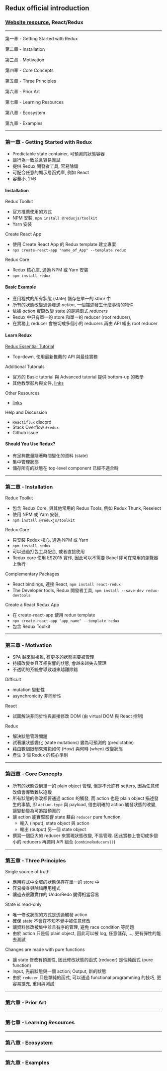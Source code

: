 ## Redux official introduction

### [Website resource](https://redux.js.org/introduction/getting-started), React/Redux

---

第一章 - Getting Started with Redux

第二章 - Installation

第三章 - Motivation

第四章 - Core Concepts

第五章 - Three Principles

第六章 - Prior Art

第七章 - Learning Resources

第八章 - Ecosystem

第九章 - Examples

---

### 第一章 - Getting Started with Redux

- Predictable state container, 可預測的狀態容器
- 讓行為一致並且容易測試
- 提供 Redux 開發者工具, 容易除錯
- 可配合任意的顯示層函式庫, 例如 React
- 容量小, 2kB

#### Installation

Redux Toolkit

- 官方推薦使用的方式
- NPM 安裝, `npm install @reduxjs/toolkit`
- Yarn 安裝

Create React App 

- 使用 Create React App 的 Redux template 建立專案
- `npx create-react-app "name_of_App" --template redux`

Redux Core

- Redux 核心庫, 通過 NPM 或 Yarn 安裝
- `npm install redux`

#### Basic Example

- 應用程式的所有狀態 (state) 儲存在單一的 *store* 中
- 所有的狀態改變通過發送 *action*, 一個描述發生什麼事情的物件
- 依據 *action* 實際改變 state 的是純函式 *reducers*
- Redux 中只有單一的 store 和單一的 reducer (root reducer),
- 在實務上 reducer 會被切成多個小的 reducers 再由 API 組出 root reducer

#### Learn Redux

[Redux Essential Tutorial](https://redux.js.org/tutorials/essentials/part-1-overview-concepts)

- Top-down, 使用最新推薦的 API 與最佳實務

Additional Tutorials

- 官方的 Basic tutorial 與 Advanced tutorial 提供 bottom-up 的教學
- 其他教學影片與文件, [links](https://redux.js.org/introduction/getting-started#additional-tutorials)

Other Resources

- [links](https://redux.js.org/introduction/getting-started#other-resources)

Help and Discussion

- `Reactiflux` discord
- Stack Overflow `#redux`
- Github issue

#### Should You Use Redux?

- 有足夠數量隨著時間變化的資料 (state)
- 集中管理狀態
- 儲存所有的狀態在 top-level component 已經不適合時

---

### 第二章 - Installation

Redux Toolkit

- 包含 Redux Core, 與其他常用的 Redux Tools, 例如 Redux Thunk, Reselect
- 使用 NPM 或 Yarn 安裝, 
- `npm install @reduxjs/toolkit`

Redux Core

- 只安裝 Redux 核心, 通過 NPM 或 Yarn
- `npm install redux`
- 可以通過打包工具配合, 或者直接使用
- Redux core 使用 ES2015 實作, 因此可以不需要 Babel 即可在常用的瀏覽器上執行

Complementary Packages

- React bindings, 連接 React, `npm install react-redux`
- The Developer tools, Redux 開發者工具, `npm install --save-dev redux-devtools`

Create a React Redux App

- 在 create-react-app 使用 redux template
- `npx create-react-app "app_name" --template redux`
- 包含 Redux Toolkit

---

### 第三章 - Motivation

- SPA 越來越複雜, 有更多的狀態需要被管理
- 持續改變並且互相影響的狀態, 會越來越失去管理
- 不透明的系統會導致越來越難除錯

Difficult

- mutation 變動性
- asynchronicity 非同步性

React

- 試圖解決非同步性與直接修改 DOM (由 virtual DOM 與 React 控制)

Redux

- 解決狀態管理問題
- 試著讓狀態變化 (state mutations) 變為可預測的 (predictable)
- 藉由數個限制來規範如何 (How) 與何時 (when) 改變狀態
- 產生 3 個 Redux 的核心準則

---

### 第四章 - Core Concepts

- 所有的狀態受到單一的 plain object 管理, 但是不允許有 setters, 因為任意修改值會導致難以追蹤
- 所有狀態的修改都要通過 action 的觸發, 而 action 也是 plain object 描述發生的事情, 即 `action.type` 與 payload, 借由明確的 action 觸發狀態的改變, 讓變動變為可追蹤預測的
- 讓 action 能實際影響 state 藉由 `reducer` pure function, 
  - 輸入 (input), state object 與 action 
  - 輸出 (output) 另一個 state object
- 撰寫一個巨大的 reducer 來實現狀態改變, 不易管理. 因此實務上會切成多個小的 reducers 再調用 API 組合 (`combineReducers()`)

---

### 第五章 - Three Principles

Single source of truth

- 應用程式中全域的狀態保存在單一的 store 中
- 容易檢查與除錯應用程式
- 讓過去很難實作的 Undo/Redo 變得相當容易

State is read-only

- 唯一修改狀態的方式是透過觸發 action
- 確保 state 不會在不知不覺中被任意修改
- 讓資料修改被集中並且有序的管理, 避免 race condition 等問題
- 由於 action 只是個 plain object, 因此可以被 log, 任意儲存, ..., 更有彈性的能去測試

Changes are made with pure functions

- 讓 state 修改有預測性, 因此修改狀態的函式 (reducer) 是個純函式 (pure function)
- Input, 先前狀態與一個 action; Output, 新的狀態
- 由於 `reducer` 只是單純的函式, 可以通過 functional programming 的技巧, 更容易擴充, 重用與測試

---

### 第六章 - Prior Art

---

### 第七章 - Learning Resources

---

### 第八章 - Ecosystem

---

### 第九章 - Examples


